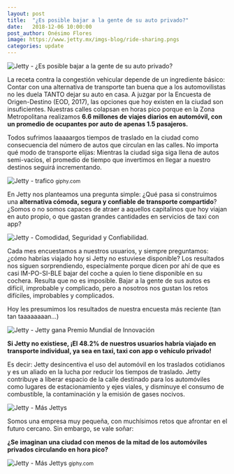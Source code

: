 ```yaml
---
layout: post
title:  "¿Es posible bajar a la gente de su auto privado?"
date:   2018-12-06 10:00:00
post_author: Onésimo Flores
image: https://www.jetty.mx/imgs-blog/ride-sharing.pngs
categories: update
---
```


![Jetty - ¿Es posible bajar a la gente de su auto privado?]({{site.baseurl}}/imgs-blog/ride-sharing.png)

La receta contra la congestión vehicular depende de un ingrediente básico: Contar con una alternativa de transporte tan buena que a los automovilistas no les duela TANTO dejar su auto en casa. A juzgar por la Encuesta de Origen-Destino (EOD, 2017), las opciones que hoy existen en la ciudad son insuficientes. Nuestras calles colapsan en horas pico porque en la Zona Metropolitana realizamos <b>6.6 millones de viajes diarios en automóvil, con un promedio de ocupantes por auto de apenas 1.5 pasajeros.</b>

Todos sufrimos laaaaargos tiempos de traslado en la ciudad como consecuencia del número de autos que circulan en las calles. No importa qué modo de transporte elijas: Mientras la ciudad siga siga llena de autos semi-vacíos, el promedio de tiempo que invertimos en llegar a nuestro destinos seguirá incrementando.

![Jetty - trafico]({{site.baseurl}}/imgs-blog/trafico.gif)
<small>giphy.com</small>

En Jetty nos planteamos una pregunta simple: ¿Qué pasa si construimos una <b>alternativa cómoda, segura y confiable de transporte compartido</b>? ¿Somos o no somos capaces de atraer a aquellos capitalinos que hoy viajan en auto propio, o que gastan grandes cantidades en servicios de taxi con app?

![Jetty - Comodidad, Seguridad y Confiabilidad.]({{site.baseurl}}/imgs-blog/tres-puntos.png)

Cada mes encuestamos a nuestros usuarios, y siempre preguntamos: ¿cómo habrías viajado hoy si Jetty no estuviese disponible? Los resultados nos siguen sorprendiendo, especialmente porque dicen por ahí de que es casi IM-PO-SI-BLE bajar del coche a quien lo tiene disponible en su cochera. Resulta que no es imposible. Bajar a la gente de sus autos es difícil, improbable y complicado, pero a nosotros nos gustan los retos difíciles, improbables y complicados.

Hoy les presumimos los resultados de nuestra encuesta más reciente (tan tan taaaaaaaan…)

![Jetty - Jetty gana Premio Mundial de Innovación]({{site.baseurl}}/imgs-blog/grafica-transportes.png)

<b>Si Jetty no existiese, ¡El 48.2% de nuestros usuarios habría viajado en transporte individual, ya sea en taxi, taxi con app o vehículo privado!</b>

Es decir: Jetty desincentiva el uso del automóvil en los traslados cotidianos y es un aliado en la lucha por reducir los tiempos de traslado. Jetty contribuye a liberar espacio de la calle destinado para los automóviles como lugares de estacionamiento y ejes viales, y disminuye el consumo de combustible, la contaminación y la emisión de gases nocivos.

![Jetty - Más Jettys]({{site.baseurl}}/imgs-blog/cars.png)

Somos una empresa muy pequeña, con muchísimos retos que afrontar en el futuro cercano. Sin embargo, se vale soñar:

<b>¿Se imaginan una ciudad con menos de la mitad de los automóviles privados circulando en hora pico?</b>

![Jetty - Más Jettys]({{site.baseurl}}/imgs-blog/transportes.gif)
<small>giphy.com</small>
